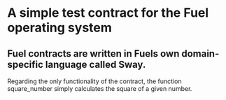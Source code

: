 # A simple test contract for the Fuel operating system
## Fuel contracts are written in Fuels own domain-specific language called Sway.

Regarding the only functionality of the contract, the function square_number simply calculates the square of a given number.
